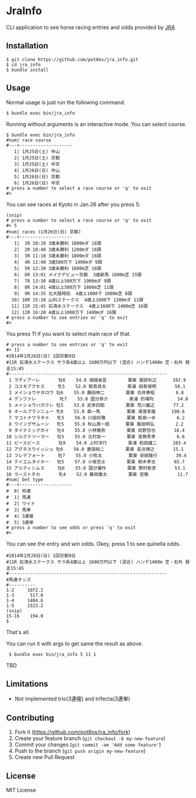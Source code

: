 # JraInfo

CLI application to see horse racing entries and odds provided by [JRA](http://www.jra.go.jp)

## Installation

    $ git clone https://github.com/pot8os/jra_info.git
    $ cd jra_info
    $ bundle install

## Usage

Normal usage is just run the following command.

    $ bundle exec bin/jra_info

Running without arguments is an interactive mode. You can select course.

    $ bundle exec bin/jra_info
    #num| race course
    #---+--------------------
       1| 1月25日(土) 中山
       2| 1月25日(土) 京都
       3| 1月25日(土) 中京
       4| 1月26日(日) 中山
       5| 1月26日(日) 京都
       6| 1月26日(日) 中京
    # press a number to select a race course or 'q' to exit
    #> 

You can see races at Kyoto in Jan 26 after you press 5.

    (snip)
    # press a number to select a race course or 'q' to exit
    #> 5
    #num| races (1月26日(日) 京都)
    #---+--------------------
       1|  1R 10:10 3歳未勝利 1800mダ 16頭
       2|  2R 10:40 3歳未勝利 1200mダ 16頭
       3|  3R 11:10 3歳未勝利 1800mダ 16頭
       4|  4R 11:40 3歳500万下 1400mダ 9頭
       5|  5R 12:30 3歳未勝利 1600m芝 16頭
       6|  6R 13:01 メイクデビュー京都  3歳新馬 1800m芝 15頭
       7|  7R 13:30 4歳以上500万下 1900mダ 9頭
       8|  8R 14:01 4歳以上500万下 1800m芝 11頭
       9|  9R 14:35 北大路特別  4歳上1000下 2000m芝 8頭
      10| 10R 15:10 山科ステークス  4歳上1600下 1200mダ 11頭
      11| 11R 15:45 石清水ステークス  4歳上1600下 1400m芝 16頭
      12| 12R 16:20 4歳以上1000万下 1400mダ 16頭
    # press a number to see entries or 'q' to exit
    #> 

You press 11 if you want to select main race of that.

    # press a number to see entries or 'q' to exit
    #> 11
    #2014年1月26日(日) 1回京都9日
    #11R 石清水ステークス サラ系4歳以上 1600万円以下 (混合) ハンデ1400m 芝・右外 発走15:45
    #------------------------------------------------------------
     1 ラディアーレ       牡6    54.0 畑端省吾        栗東 服部利之      192.9 
     2 コスモアクセス     牝5    52.0 鮫島良太        美浦 田島俊明       58.1 
     3 メイショウヤタロウ 牡6    55.0 藤田伸二        栗東 白井寿昭        6.8 
     4 デンファレ         牝7    53.0 国分恭介        美浦 的場均         54.8 
     5 メイショウハガクレ 牡5    53.0 武幸四郎        栗東 荒川義之       77.2 
     6 オールブランニュー 牝8    51.0 森一馬          栗東 湯窪幸雄      190.6 
     7 マコトナワラタナ   牝5    56.0 川田将雅        栗東 鮫島一歩        6.2 
     8 ウイングザムーン   牝5    55.0 秋山真一郎      栗東 飯田明弘        2.2 
     9 ダイナミックガイ   牡4    55.0 小林徹弥        栗東 目野哲也       16.4 
    10 シルクドリーマー   牡5    55.0 北村友一        栗東 音無秀孝        6.6 
    11 ピースピース       牡8    54.0 上村洋行        美浦 和田雄二      203.4 
    12 アグネスウイッシュ 牡6    56.0 菱田裕二        栗東 長浜博之       15.1 
    13 フレデフォート     牡7    55.0 小牧太          栗東 安田隆行       39.4 
    14 テイエムタイホー   牡5    57.0 小坂忠士        栗東 鈴木孝志       65.7 
    15 アルティシムス     牡6    55.0 国分優作        栗東 野村彰彦       53.1 
    16 ラーストチカ       牝4    52.0 藤岡康太        栗東 宮徹           11.7 
    #num| bet type
    #---+--------------------
    #  0| 枠連
    #  1| 馬連
    #  2| ワイド
    #  3| 馬単
    #  4| 3連複
    #  5| 3連単
    # press a number to see odds or press 'q' to exit
    #> 

You can see the entry and win odds. Okey, press 1 to see quinella odds.

    #2014年1月26日(日) 1回京都9日
    #11R 石清水ステークス サラ系4歳以上 1600万円以下 (混合) ハンデ1400m 芝・右外 発走15:45
    #------------------------------------------------------------
    #馬連オッズ
    #----------
    1-2     1072.2
    1-3      517.8
    1-4     1404.6
    1-5     1523.2
    (snip)
    15-16    194.0
    $ 

That's all.

You can run it with args to get same the result as above.

     $ bundle exec bin/jra_info 5 11 1

TBD

## Limitations

* Not implemented trio(3連複) and trifecta(3連単)

## Contributing

1. Fork it (https://github.com/pot8os/jra_info/fork)
2. Create your feature branch (`git checkout -b my-new-feature`)
3. Commit your changes (`git commit -am 'Add some feature'`)
4. Push to the branch (`git push origin my-new-feature`)
5. Create new Pull Request

## License

MIT License
